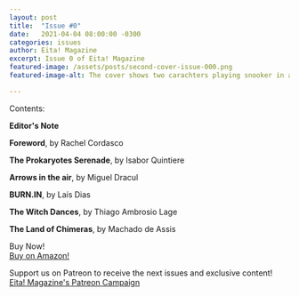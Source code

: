 ```yaml
---
layout: post
title:  "Issue #0"
date:   2021-04-04 08:00:00 -0300
categories: issues
author: Eita! Magazine
excerpt: Issue 0 of Eita! Magazine 
featured-image: /assets/posts/second-cover-issue-000.png
featured-image-alt: The cover shows two carachters playing snooker in a brazilian bar. The balls are tiny planets.

---
```


Contents:  

**Editor's Note**  

**Foreword**, by Rachel Cordasco  

**The Prokaryotes Serenade**, by Isabor Quintiere

**Arrows in the air**, by Miguel Dracul

**BURN.IN**, by Laís Dias

**The Witch Dances**, by Thiago Ambrosio Lage

**The Land of Chimeras**, by Machado de Assis  

Buy Now!  
[Buy on Amazon!](https://www.amazon.com/Eita-Magazine-Issue-December-2020-ebook/dp/B08R7NQLHF/ref=sr_1_1?dchild=1&keywords=eita%21+magazine&qid=1617541515&sr=8-1)  

Support us on Patreon to receive the next issues and exclusive content!  
[Eita! Magazine's Patreon Campaign](https://www.patreon.com/EitaMagSFF)

